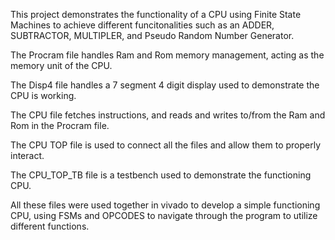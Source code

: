 This project demonstrates the functionality of a CPU using Finite State Machines to achieve different funcitonalities such as an ADDER, SUBTRACTOR, MULTIPLER, and Pseudo Random Number Generator.

The Procram file handles Ram and Rom memory management, acting as the memory unit of the CPU.

The Disp4 file handles a 7 segment 4 digit display used to demonstrate the CPU is working.

The CPU file fetches instructions, and reads and writes to/from the Ram and Rom in the Procram file. 

The CPU TOP file is used to connect all the files and allow them to properly interact.

The CPU_TOP_TB file is a testbench used to demonstrate the functioning CPU.

All these files were used together in vivado to develop a simple functioning CPU, using FSMs and OPCODES to navigate through the program to utilize different functions. 
